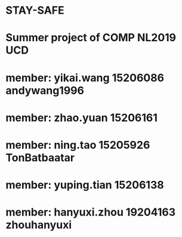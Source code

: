 # STAY-SAFE
# Summer project of COMP NL2019 UCD
# member: yikai.wang 15206086 andywang1996
# member: zhao.yuan 15206161 
# member: ning.tao 15205926 TonBatbaatar
# member: yuping.tian 15206138
# member: hanyuxi.zhou 19204163 zhouhanyuxi
